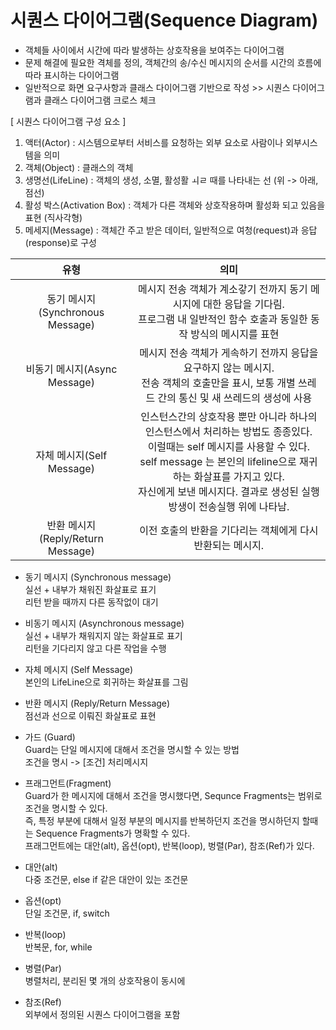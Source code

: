 # 시퀀스 다이어그램(Sequence Diagram)

* 객체들 사이에서 시간에 따라 발생하는 상호작용을 보여주는 다이어그램
* 문제 해결에 필요한 격체를 정의, 객체간의 송/수신 메시지의 순서를 시간의 흐름에 따라 표시하는 다이어그램
* 일반적으로 화면 요구사항과 클래스 다이어그램 기반으로 작성 >> 시퀀스 다이어그램과 클래스 다이어그램 크로스 체크

[ 시퀀스 다이어그램 구성 요소 ]
1. 액터(Actor) : 시스템으로부터 서비스를 요청하는 외부 요소로 사람이나 외부시스템을 의미
2. 객체(Object) : 클래스의 객체
3. 생명선(LifeLine) : 객체의 생성, 소멸, 활성활 ㅚㄹ 때를 나타내는 선 (위 -> 아래, 점선)
4. 활성 박스(Activation Box) : 객체가 다른 객체와 상호작용하며 활성화 되고 있음을 표현 (직사각형)
5. 메세지(Message) : 객체간 주고 받은 데이터, 일반적으로 여청(request)과 응답(response)로 구성

| 유형 | 의미 |
|:-----:|:---:|
| 동기 메시지(Synchronous Message) | 메시지 전송 객체가 계소갛기 전까지 동기 메시지에 대한 응답을 기다림.<br>프로그램 내 일반적인 함수 호출과 동일한 동작 방식의 메시지를 표현 |
| 비동기 메시지(Async Message) | 메시지 전송 객체가 게속하기 전까지 응답을 요구하지 않는 메시지.<br>전송 객체의 호출만을 표시, 보통 개별 쓰레드 간의 통신 및 새 쓰레드의 생성에 사용 |
| 자체 메시지(Self Message) | 인스턴스간의 상호작용 뿐만 아니라 하나의 인스턴스에서 처리하는 방법도 종종있다.<br>이럴때는 self 메시지를 사용할 수 있다.<br>self message 는 본인의 lifeline으로 재귀하는 화살표를 가지고 있다.<br>자신에게 보낸 메시지다. 결과로 생성된 실행 방생이 전송실행 위에 나타남.
| 반환 메시지(Reply/Return Message) | 이전 호출의 반환을 기다리는 객체에게 다시 반환되는 메시지. |

* 동기 메시지 (Synchronous message)<br>
실선 + 내부가 채워진 화살표로 표기<br>
리턴 받을 때까지 다른 동작없이 대기

* 비동기 메시지 (Asynchronous message)<br>
실선 + 내부가 채워지지 않는 화살표로 표기<br>
리턴을 기다리지 않고 다른 작업을 수행

* 자체 메시지 (Self Message)<br>
본인의 LifeLine으로 회귀하는 화살표를 그림

* 반환 메시지 (Reply/Return Message)<br>
점선과 선으로 이뤄진 화살표로 표현

* 가드 (Guard)<br>
Guard는 단일 메시지에 대해서 조건을 명시할 수 있는 방법<br>
조건을 명시 -> [조건] 처리메시지

* 프래그먼트(Fragment)<br>
  Guard가 한 메시지에 대해서 조건을 명시했다면, Sequnce Fragments는 범위로 조건을 명시할 수 있다.<br>
  즉, 특정 부분에 대해서 일정 부분의 메시지를 반복하던지 조건을 명시하던지 할때는 Sequence Fragments가 명확할 수 있다.<br>
  프래그먼트에는 대안(alt), 옵션(opt), 반복(loop), 벙렬(Par), 참조(Ref)가 있다.

* 대안(alt)<br>
다중 조건문, else if 같은 대안이 있는 조건문

* 옵션(opt)<br>
단일 조건문, if, switch

* 반복(loop)<br>
반복문, for, while

* 병렬(Par)<br>
병렬처리, 분리된 몇 개의 상호작용이 동시에

* 참조(Ref)<br>
외부에서 정의된 시퀀스 다이어그램을 포함
